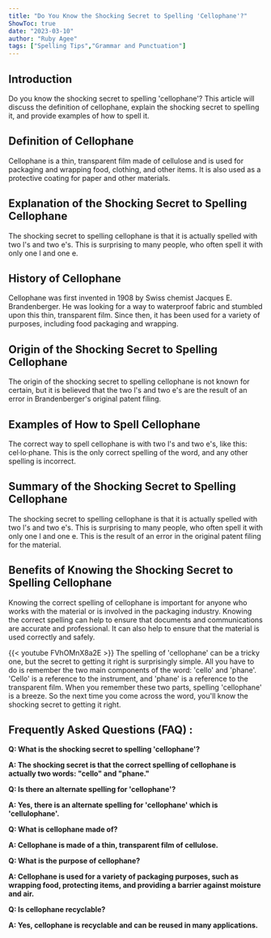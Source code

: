 ```yaml
---
title: "Do You Know the Shocking Secret to Spelling 'Cellophane'?"
ShowToc: true 
date: "2023-03-10"
author: "Ruby Agee" 
tags: ["Spelling Tips","Grammar and Punctuation"]
---
```

## Introduction

Do you know the shocking secret to spelling 'cellophane'? This article will discuss the definition of cellophane, explain the shocking secret to spelling it, and provide examples of how to spell it.

## Definition of Cellophane

Cellophane is a thin, transparent film made of cellulose and is used for packaging and wrapping food, clothing, and other items. It is also used as a protective coating for paper and other materials.

## Explanation of the Shocking Secret to Spelling Cellophane

The shocking secret to spelling cellophane is that it is actually spelled with two l's and two e's. This is surprising to many people, who often spell it with only one l and one e.

## History of Cellophane

Cellophane was first invented in 1908 by Swiss chemist Jacques E. Brandenberger. He was looking for a way to waterproof fabric and stumbled upon this thin, transparent film. Since then, it has been used for a variety of purposes, including food packaging and wrapping.

## Origin of the Shocking Secret to Spelling Cellophane

The origin of the shocking secret to spelling cellophane is not known for certain, but it is believed that the two l's and two e's are the result of an error in Brandenberger's original patent filing.

## Examples of How to Spell Cellophane

The correct way to spell cellophane is with two l's and two e's, like this: cel·lo·phane. This is the only correct spelling of the word, and any other spelling is incorrect.

## Summary of the Shocking Secret to Spelling Cellophane

The shocking secret to spelling cellophane is that it is actually spelled with two l's and two e's. This is surprising to many people, who often spell it with only one l and one e. This is the result of an error in the original patent filing for the material.

## Benefits of Knowing the Shocking Secret to Spelling Cellophane

Knowing the correct spelling of cellophane is important for anyone who works with the material or is involved in the packaging industry. Knowing the correct spelling can help to ensure that documents and communications are accurate and professional. It can also help to ensure that the material is used correctly and safely.

{{< youtube FVhOMnX8a2E >}} 
The spelling of 'cellophane' can be a tricky one, but the secret to getting it right is surprisingly simple. All you have to do is remember the two main components of the word: 'cello' and 'phane'. 'Cello' is a reference to the instrument, and 'phane' is a reference to the transparent film. When you remember these two parts, spelling 'cellophane' is a breeze. So the next time you come across the word, you'll know the shocking secret to getting it right.

## Frequently Asked Questions (FAQ) :
**Q: What is the shocking secret to spelling 'cellophane'?**

**A: The shocking secret is that the correct spelling of cellophane is actually two words: "cello" and "phane."**

**Q: Is there an alternate spelling for 'cellophane'?**

**A: Yes, there is an alternate spelling for 'cellophane' which is 'cellulophane'.**

**Q: What is cellophane made of?**

**A: Cellophane is made of a thin, transparent film of cellulose.**

**Q: What is the purpose of cellophane?**

**A: Cellophane is used for a variety of packaging purposes, such as wrapping food, protecting items, and providing a barrier against moisture and air.**

**Q: Is cellophane recyclable?**

**A: Yes, cellophane is recyclable and can be reused in many applications.**





